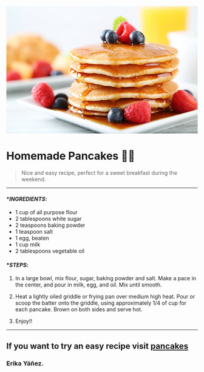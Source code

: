 ![Pancakes](/pancakes.jpg)

# Homemade Pancakes :woman_cook:
> Nice and easy recipe, perfect for a sweet breakfast during the weekend.
---
#### *_INGREDIENTS_:
 * 1 cup of all purpose flour
 * 2 tablespoons white sugar
 * 2 teaspoons baking powder
 * 1 teaspoon salt
 * 1 egg, beaten
 * 1 cup milk
 * 2 tablespoons vegetable oil

#### *_STEPS_:
 1. In a large bowl, mix flour, sugar, baking powder and salt.  Make a pace in the center, and pour in milk, egg, and oil.  Mix until smooth.

  2. Heat a lightly oiled griddle or frying pan over medium high heat.  Pour or scoop the batter onto the griddle, using approximately 1/4 of cup for each pancake.  Brown on both sides and serve hot.

  3. Enjoy!!
  ---
  If you want to try an easy recipe visit [pancakes](https://www.youtube.com/watch?v=W1IFbmxfVh0)
---
### Erika Yáñez.